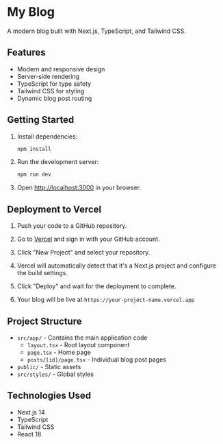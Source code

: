 # My Blog

A modern blog built with Next.js, TypeScript, and Tailwind CSS.

## Features

- Modern and responsive design
- Server-side rendering
- TypeScript for type safety
- Tailwind CSS for styling
- Dynamic blog post routing

## Getting Started

1. Install dependencies:
   ```bash
   npm install
   ```

2. Run the development server:
   ```bash
   npm run dev
   ```

3. Open [http://localhost:3000](http://localhost:3000) in your browser.

## Deployment to Vercel

1. Push your code to a GitHub repository.

2. Go to [Vercel](https://vercel.com) and sign in with your GitHub account.

3. Click "New Project" and select your repository.

4. Vercel will automatically detect that it's a Next.js project and configure the build settings.

5. Click "Deploy" and wait for the deployment to complete.

6. Your blog will be live at `https://your-project-name.vercel.app`

## Project Structure

- `src/app/` - Contains the main application code
  - `layout.tsx` - Root layout component
  - `page.tsx` - Home page
  - `posts/[id]/page.tsx` - Individual blog post pages
- `public/` - Static assets
- `src/styles/` - Global styles

## Technologies Used

- Next.js 14
- TypeScript
- Tailwind CSS
- React 18 